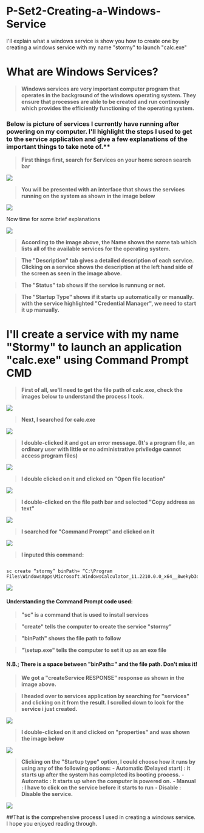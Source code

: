# P-Set2-Creating-a-Windows-Service
I'll explain what a windows service is show you how to create one by creating a windows service with my name "stormy" to launch "calc.exe"

# What are Windows Services?

> **Windows services are very important computer program that operates in the background of the windows operating system. They ensure that processes are able to be created and run continously which provides the efficiently functioning of the operating system.**

### Below is picture of services I currently have running after powering on my computer. I'll highlight the steps I used to get to the service application and  give a few explanations of the important things to take note of.**   

> **First things first, search for Services on your home screen search bar**

![](https://github.com/xst0rmy/P-Set2-Creating-a-Windows-Service/blob/main/Images/ws1.png)

> **You will be presented with an interface that shows the services running on the system as shown in the image below**

![](https://github.com/xst0rmy/P-Set2-Creating-a-Windows-Service/blob/main/Images/ws2.png)

Now time for some brief explanations

![](https://github.com/xst0rmy/P-Set2-Creating-a-Windows-Service/blob/main/Images/ws3.png)

> **According to the image above, the Name shows the name tab which lists all of the available services for the operating system.**

> **The "Description" tab gives a detailed description of each service. Clicking on a service shows the description at the left hand side of the screen as seen in the image above.**

> **The "Status" tab shows if the service is runnung or not.**

> **The "Startup Type" shows if it starts up automatically or manually. with the service highlighted "Credential Manager", we need to start it up manually.**

# I'll create a service with my name "Stormy" to launch an application "calc.exe" using Command Prompt CMD

> **First of all, we'll need to get the file path of calc.exe, check the images below to understand the process I took.**

![](https://github.com/xst0rmy/P-Set2-Creating-a-Windows-Service/blob/main/Images/ws6.png)

> **Next, I searched for calc.exe**

![](https://github.com/xst0rmy/P-Set2-Creating-a-Windows-Service/blob/main/Images/ws7.png)

> **I double-clicked it and got an error message. (It's a program file, an ordinary user with little or no administrative priviledge cannot access program files)**

![](https://github.com/xst0rmy/P-Set2-Creating-a-Windows-Service/blob/main/Images/ws8.png)

> **I double clicked on it and clicked on "Open file location"**

![](https://github.com/xst0rmy/P-Set2-Creating-a-Windows-Service/blob/main/Images/ws9.png)

> **I double-clicked on the file path bar and selected "Copy address as text"**

![](https://github.com/xst0rmy/P-Set2-Creating-a-Windows-Service/blob/main/Images/ws10.png)

> **I searched for "Command Prompt" and clicked on it**

![](https://github.com/xst0rmy/P-Set2-Creating-a-Windows-Service/blob/main/Images/ws5.png)

> **I inputed this command:**

```

sc create “stormy” binPath= “C:\Program Files\WindowsApps\Microsoft.WindowsCalculator_11.2210.0.0_x64__8wekyb3d8bbwe\setup.exe”

```

![](https://github.com/xst0rmy/P-Set2-Creating-a-Windows-Service/blob/main/Images/ws11.png)

#### Understanding the Command Prompt code used:

> **"sc" is a command that is used to install services**

> **"create" tells the computer to create the service "stormy"**

> **"binPath" shows the file path to follow**

> **"\setup.exe" tells the computer to set it up as an exe file**

#### N.B.; There is a space between "binPath=" and the file path. Don't miss it!

> **We got a "createService RESPONSE" response as shown in the image above.**

> **I headed over to services application by searching for "services" and clicking on it from the result. I scrolled down to look for the service i just created.**

![](https://github.com/xst0rmy/P-Set2-Creating-a-Windows-Service/blob/main/Images/ws12.png)

> **I double-clicked on it and clicked on "properties" and was shown the image below**

![](https://github.com/xst0rmy/P-Set2-Creating-a-Windows-Service/blob/main/Images/ws13.png)

> **Clicking on the "Startup type" option, I could choose how it runs by using any of the following options:**
> **- Automatic (Delayed start) : it starts up after the system has completed its booting process.**
> **- Automatic : It starts up when the computer is powered on.** 
> **- Manual : I have to click on the service before it starts to run** 
> **- Disable : Disable the service.**

![](https://github.com/xst0rmy/P-Set2-Creating-a-Windows-Service/blob/main/Images/ws14.png)

##That is the comprehensive process I used in creating a windows service. I hope you enjoyed reading through.

















